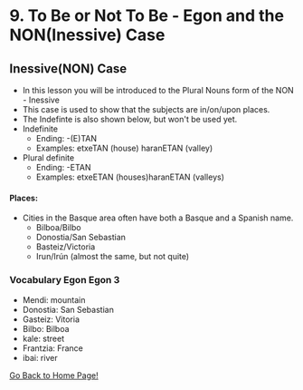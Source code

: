 # 9. To Be or Not To Be - Egon and the NON(Inessive) Case

## Inessive(NON) Case
* In this lesson you will be introduced to the Plural Nouns form of the NON - Inessive
* This case is used to show that the subjects are in/on/upon places.
* The Indefinte is also shown below, but won't be used yet.
* Indefinite
    *   Ending: -(E)TAN
    *   Examples:  etxeTAN (house) haranETAN (valley)
* Plural definite
    *   Ending: -ETAN
    *   Examples: etxeETAN (houses)haranETAN (valleys)

#### Places:
* Cities in the Basque area often have both a Basque and a Spanish name.
    * Bilboa/Bilbo
    * Donostia/San Sebastian
    * Basteiz/Victoria
    * Irun/Irún (almost the same, but not quite)

### Vocabulary Egon Egon 3
 * Mendi: mountain
* Donostia: San Sebastian
* Gasteiz: Vitoria
* Bilbo: Bilboa
* kale: street
* Frantzia: France
* ibai: river

[ Go Back to Home Page!](..)

